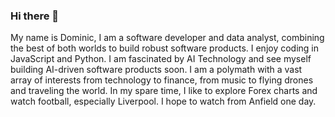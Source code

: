 ### Hi there 👋
My name is Dominic, I am a software developer and data analyst, combining the best of both worlds to build robust software products.
I enjoy coding in JavaScript and Python.
I am fascinated by AI Technology and see myself building AI-driven software products soon.
I am a polymath with a vast array of interests from technology to finance, from music to flying drones and traveling the world.
In my spare time, I like to explore Forex charts and watch football, especially Liverpool. I hope to watch from Anfield one day.

<!--
**domtheanalyst/domtheanalyst** is a ✨ _special_ ✨ repository because its `README.md` (this file) appears on your GitHub profile.

Here are some ideas to get you started:

- 🔭 I’m currently working on ...
- 🌱 I’m currently learning ...
- 👯 I’m looking to collaborate on ...
- 🤔 I’m looking for help with ...
- 💬 Ask me about ...
- 📫 How to reach me: ...
- 😄 Pronouns: ...
- ⚡ Fun fact: ...
-->

